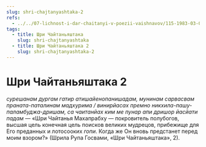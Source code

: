 ```yaml
---
slug: shri-chajtanyashtaka-2
refs:
  - ../../07-lichnost-i-dar-chaitanyi-v-poezii-vaishnavov/115-1983-03-08-a2-krasota-shri-chajtani-kommentarii-na-shloki-rupy-gosvami.md
tags:
  - title: Шри Чайтаньяштака
    slug: shri-chajtanyashtaka
  - title: Шри Чайтаньяштака 2
    slug: shri-chajtanyashtaka-2
---
```


# Шри Чайтаньяштака 2

*сурешанам дургам гатир атишайенопанишадам, мунинам сарвасвам праната-паталинам мадхурима / винирйасах премно никхила-пашу-паламбуджа-дришам, са чаитанйах ким ме пунар апи дришор йасйати падам* — «Шри Чайтанья Махапрабху — покровитель полубогов, высшая цель конечная цель поисков великих мудрецов, прибежище для Его преданных и лотосооких *гопи*. Когда же Он вновь предстанет перед моим взором?» (Шрила Рупа Госвами, «Шри Чайтаньяштака», 2).
